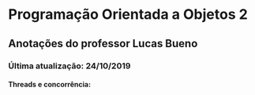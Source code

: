 # **Programação** Orientada a Objetos 2

## Anotações do professor Lucas Bueno

### Última atualização: 24/10/2019

#### Threads e concorrência:
